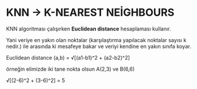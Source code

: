 # KNN -> K-NEAREST NEİGHBOURS 
<p>KNN algoritması çalışırken <b>Euclidean distance</b> hesaplaması kullanır.</p>
<p>Yani veriye en yakın olan noktalar (karşılaştırma yapılacak noktalar sayısı k nedir.) ile arasında ki mesafeye bakar ve veriyi kendine en yakın sınıfa koyar.</p>
<p>Euclidean distance (a,b) = √[(a1-b1)^2 + (a2-b2)^2]</p>
<p>örneğin elimizde iki tane nokta olsun A(2,3) ve B(6,6)</p>
√[(2-6)^2 + (3-6)^2] = 5  
